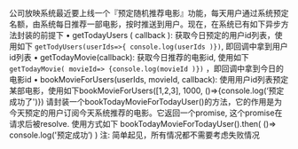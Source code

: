 公司放映系统最近要上线一个『预定随机推荐电影』功能，每天用户通过系统预定名额，由系统每日推荐一部电影，按时推送到用户。现在，在系统已有如下异步方法封装的前提下
•    getTodayUsers ( callback ): 获取今日预定的用户id列表，使用如下 `getTodyUsers(userIds=>{ console.log(userIds )})`, 即回调中拿到用户id列表
•    getTodayMovie(callback): 获取今日推荐的电影id, 使用如下 `getTodayMovie( movieId=> {console.log(movieId )})` ，即回调中拿到今日的电影id
•    bookMovieForUsers(userIds, movieId, callback): 使用用户id列表预定某部电影，使用如下bookMovieForUsers([1,2,3], 1000, ()=>{console.log(‘预定成功了')})
请封装一个bookTodayMovieForTodayUser()的方法，它的作用是为今天预定的用户订阅今天系统推荐的电影。它返回一个promise, 这个promise在请求后被resolve. 使用方式如下
bookTodayMovieForTodayUser().then( ()=> console.log('预定成功’) )
注: 简单起见，所有情况都不需要考虑失败情况
